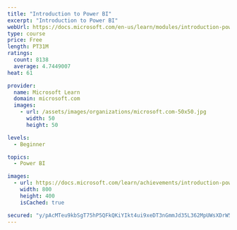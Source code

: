 ```yaml
---
title: "Introduction to Power BI"
excerpt: "Introduction to Power BI"
webUrl: https://docs.microsoft.com/en-us/learn/modules/introduction-power-bi/
type: course
price: Free
length: PT31M
ratings:
  count: 8138
  average: 4.7449007
heat: 61

provider:
  name: Microsoft Learn
  domain: microsoft.com
  images:
    - url: /assets/images/organizations/microsoft.com-50x50.jpg
      width: 50
      height: 50

levels:
  - Beginner

topics:
  - Power BI

images:
  - url: https://docs.microsoft.com/learn/achievements/introduction-power-bi-social.png
    width: 800
    height: 400
    isCached: true

secured: "y/pAcMTeu9kbSgT75hP5QFkQKiYIkt4ui9xeDT3nGmmJd35L362MpUWsXDrW5wDPvlZmXmip4+j1fyuKldC5jjoQLH2BMoujjJSeOMj/ScBAoLWGdOpqUMDP2JCKsNDgV4Q3OVE+fUIcV9hXTOoybTV3NKy6UkchZrdY2Xh4IrjvWTY7s3JiX7DYM7Dk4muj9RbXaz3Pd396hYm53jqkymXaZ7R8R20CZYmWvEEWrRJiHrNsjn3SB1L/A3QZGIShtA+brGqASiaS38CZMWr8y44jKvSECXD+Kc6X2M1SDrf+R88MqwjH5sDP8rRWgs8L/NV39OG9ydKCuP5oPD/Aupfu+iKS0ktPcf+f+g6gRTYMfDC0ugfcpWbSX+zPYFhlOUGGLPwQDLkla/2KbtwSDXvt71XAOzEj/736LsIfsrU=;exDxPfangtmtBZEtdNEWbg=="
---
```


